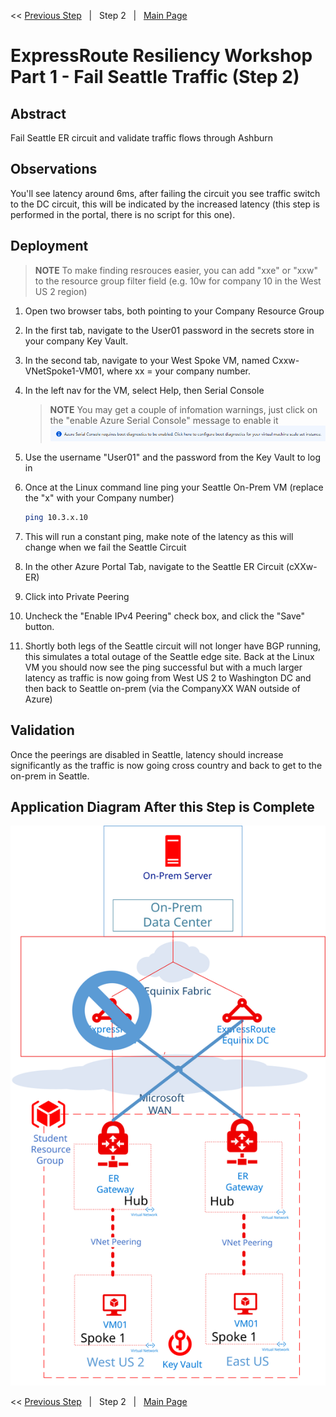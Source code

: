 << [Previous Step][Prev]&nbsp;&nbsp;&nbsp;|&nbsp;&nbsp;&nbsp;Step 2&nbsp;&nbsp;&nbsp;|&nbsp;&nbsp;&nbsp;[Main Page][Next]

# ExpressRoute Resiliency Workshop Part 1 - Fail Seattle Traffic (Step 2)

## Abstract

Fail Seattle ER circuit and validate traffic flows through Ashburn

## Observations

You'll see latency around 6ms, after failing the circuit you see traffic switch to the DC circuit, this will be indicated by the increased latency (this step is performed in the portal, there is no script for this one).

## Deployment

> **NOTE**
> To make finding resrouces easier, you can add "xxe" or "xxw" to the resource group filter field (e.g. 10w for company 10 in the West US 2 region)

1. Open two browser tabs, both pointing to your Company Resource Group
1. In the first tab, navigate to the User01 password in the secrets store in your company Key Vault.
1. In the second tab, navigate to your West Spoke VM, named Cxxw-VNetSpoke1-VM01, where xx = your company number.
1. In the left nav for the VM, select Help, then Serial Console
    > **NOTE**
    > You may get a couple of infomation warnings, just click on the "enable Azure Serial Console" message to enable it
    > [![2]][2]
    
1. Use the username "User01" and the password from the Key Vault to log in
1. Once at the Linux command line ping your Seattle On-Prem VM (replace the "x" with your Company number)
    ```bash
    ping 10.3.x.10
    ```
1. This will run a constant ping, make note of the latency as this will change when we fail the Seattle Circuit
1. In the other Azure Portal Tab, navigate to the Seattle ER Circuit (cXXw-ER)
1. Click into Private Peering
1. Uncheck the "Enable IPv4 Peering" check box, and click the "Save" button.
1. Shortly both legs of the Seattle circuit will not longer have BGP running, this simulates a total outage of the Seattle edge site. Back at the Linux VM you should now see the ping successful but with a much larger latency as traffic is now going from West US 2 to Washington DC and then back to Seattle on-prem (via the CompanyXX WAN outside of Azure)

## Validation

Once the peerings are disabled in Seattle, latency should increase significantly as the traffic is now going cross country and back to get to the on-prem in Seattle.

## Application Diagram After this Step is Complete

[![1]][1]

<< [Previous Step][Prev]&nbsp;&nbsp;&nbsp;|&nbsp;&nbsp;&nbsp;Step 2&nbsp;&nbsp;&nbsp;|&nbsp;&nbsp;&nbsp;[Main Page][Next]

<!--Link References-->
[Prev]: ./ERRes1Step1.md
[Next]: ./README.md

<!--Image References-->
[1]: ./Media/ERRes1Step2.svg "As built diagram of the environment after step 2"
[2]: ./Media/ConsoleError.png "Active Serial Console message"